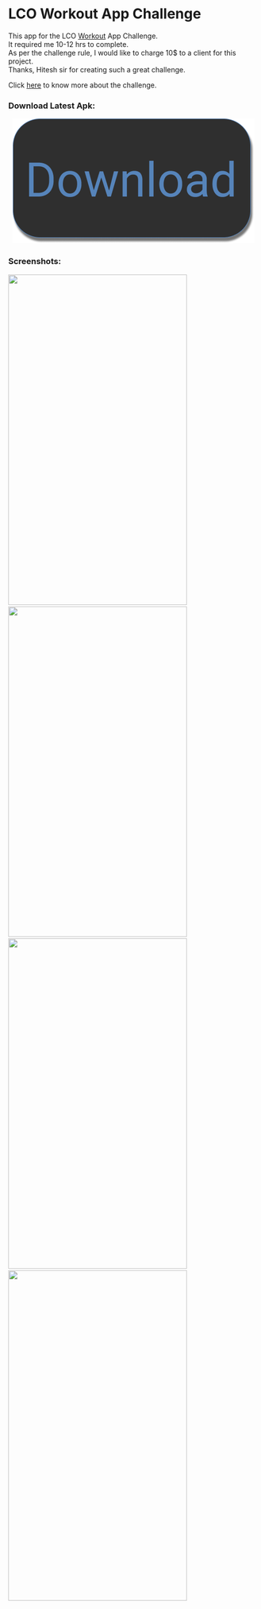 # LCO Workout App Challenge   
This app for the LCO [Workout](https://www.youtube.com/watch?v=VFrKjhcTAzE) App Challenge.   
It required me 10-12 hrs to complete.   
As per the challenge rule, I would like to charge 10$ to a client for this project.  
Thanks, Hitesh sir for creating such a great challenge.  

Click [here](https://www.youtube.com/watch?v=VFrKjhcTAzE) to know more about the challenge.  
### Download Latest Apk:
<p align="center">
  <a href="app/release/app-release.apk"><img src="https://raw.githubusercontent.com/mrwhoknows55/Covid19_Tracker/master/screenshots/download.png"></a>
</p>

### Screenshots:
<img src="https://github.com/mrwhoknows55/Workout_App/blob/master/screenshots/1.jpg" width="360" height="665"> <!-- Force inline -->
<img src="https://github.com/mrwhoknows55/Workout_App/blob/master/screenshots/2.jpg" width="360" height="665"> <!-- Force inline -->
<img src="https://github.com/mrwhoknows55/Workout_App/blob/master/screenshots/3.jpg" width="360" height="665"> <!-- Force inline -->
<img src="https://github.com/mrwhoknows55/Workout_App/blob/master/screenshots/4.jpg" width="360" height="665"> <!-- Force inline -->